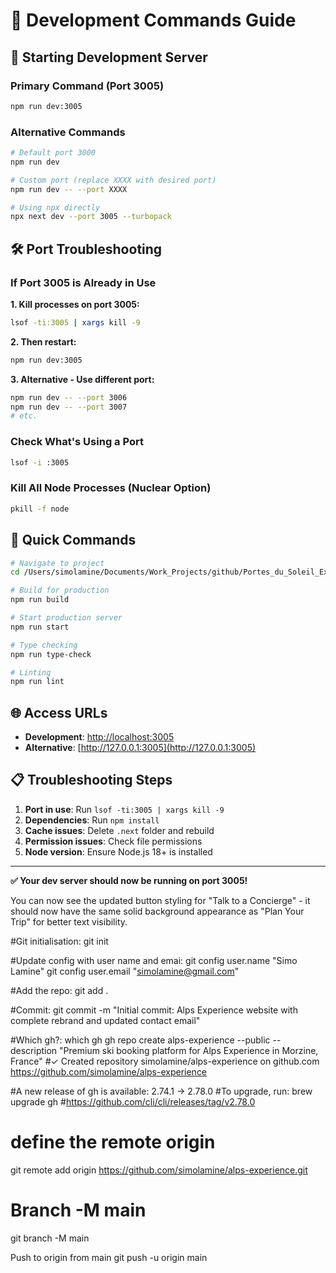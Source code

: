 # 🚀 Development Commands Guide

## 🔧 Starting Development Server

### Primary Command (Port 3005)
```bash
npm run dev:3005
```

### Alternative Commands
```bash
# Default port 3000
npm run dev

# Custom port (replace XXXX with desired port)
npm run dev -- --port XXXX

# Using npx directly
npx next dev --port 3005 --turbopack
```

## 🛠️ Port Troubleshooting

### If Port 3005 is Already in Use

**1. Kill processes on port 3005:**
```bash
lsof -ti:3005 | xargs kill -9
```

**2. Then restart:**
```bash
npm run dev:3005
```

**3. Alternative - Use different port:**
```bash
npm run dev -- --port 3006
npm run dev -- --port 3007
# etc.
```

### Check What's Using a Port
```bash
lsof -i :3005
```

### Kill All Node Processes (Nuclear Option)
```bash
pkill -f node
```

## 🎯 Quick Commands

```bash
# Navigate to project
cd /Users/simolamine/Documents/Work_Projects/github/Portes_du_Soleil_Experiences/pdse

# Build for production
npm run build

# Start production server
npm run start

# Type checking
npm run type-check

# Linting
npm run lint
```

## 🌐 Access URLs

- **Development**: [http://localhost:3005](http://localhost:3005)
- **Alternative**: [http://127.0.0.1:3005](http://127.0.0.1:3005)

## 📋 Troubleshooting Steps

1. **Port in use**: Run `lsof -ti:3005 | xargs kill -9`
2. **Dependencies**: Run `npm install`
3. **Cache issues**: Delete `.next` folder and rebuild
4. **Permission issues**: Check file permissions
5. **Node version**: Ensure Node.js 18+ is installed

---

**✅ Your dev server should now be running on port 3005!**

You can now see the updated button styling for "Talk to a Concierge" - it should now have the same solid background appearance as "Plan Your Trip" for better text visibility.

#Git initialisation:
git init

#Update config with user name and emai:
git config user.name "Simo Lamine"
git config user.email "simolamine@gmail.com"

#Add the repo:
git add .

#Commit:
git commit -m "Initial commit: Alps Experience website with complete rebrand and updated contact email"

#Which gh?:
which gh
gh repo create alps-experience --public --description "Premium ski booking platform for Alps Experience in Morzine, France"
#✓ Created repository simolamine/alps-experience on github.com https://github.com/simolamine/alps-experience

#A new release of gh is available: 2.74.1 → 2.78.0
#To upgrade, run: brew upgrade gh
#https://github.com/cli/cli/releases/tag/v2.78.0

# define the remote origin
git remote add origin https://github.com/simolamine/alps-experience.git

# Branch -M main
git branch -M main

Push to origin from main
git push -u origin main